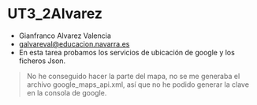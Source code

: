 # UT3_2Alvarez
- Gianfranco Alvarez Valencia
- galvareval@educacion.navarra.es
- En esta tarea probamos los servicios de ubicación de google y los ficheros Json.
> No he conseguido hacer la parte del mapa, no se me generaba el archivo google_maps_api.xml, 
así que no he podido generar la clave en la consola de google.
